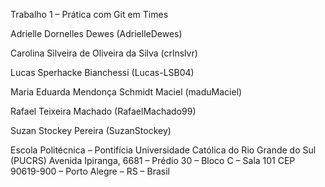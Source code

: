 Trabalho 1 – Prática com Git em Times

Adrielle Dornelles Dewes (AdrielleDewes)

Carolina Silveira de Oliveira da Silva (crlnslvr)

Lucas Sperhacke Bianchessi (Lucas-LSB04)

Maria Eduarda Mendonça Schmidt Maciel (maduMaciel)

Rafael Teixeira Machado (RafaelMachado99)

Suzan Stockey Pereira (SuzanStockey)

Escola Politécnica – Pontifícia Universidade Católica do Rio Grande do Sul (PUCRS) Avenida Ipiranga, 6681 – Prédio 30 – Bloco C – Sala 101 CEP 90619-900 – Porto Alegre – RS – Brasil
